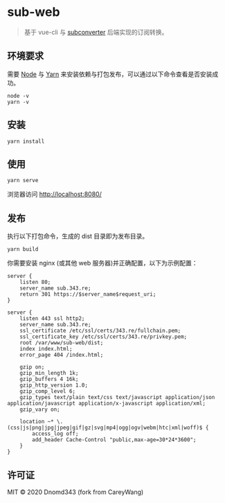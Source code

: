# sub-web

> 基于 vue-cli 与 [subconverter](https://github.com/tindy2013/subconverter) 后端实现的订阅转换。

## 环境要求

需要 [Node](https://nodejs.org/zh-cn/) 与 [Yarn](https://legacy.yarnpkg.com/en/docs/install) 来安装依赖与打包发布，可以通过以下命令查看是否安装成功。

```shell
node -v
yarn -v
```

## 安装

```shell
yarn install
```

## 使用

```shell
yarn serve
```

浏览器访问 <http://localhost:8080/>

## 发布

执行以下打包命令，生成的 dist 目录即为发布目录。

```shell
yarn build
```

你需要安装 nginx (或其他 web 服务器)并正确配置，以下为示例配置：

```shell
server {
    listen 80;
    server_name sub.343.re;
    return 301 https://$server_name$request_uri;
}

server {
    listen 443 ssl http2;
    server_name sub.343.re;
    ssl_certificate /etc/ssl/certs/343.re/fullchain.pem;
    ssl_certificate_key /etc/ssl/certs/343.re/privkey.pem;
    root /var/www/sub-web/dist;
    index index.html;
    error_page 404 /index.html;

    gzip on;
    gzip_min_length 1k;
    gzip_buffers 4 16k;
    gzip_http_version 1.0;
    gzip_comp_level 6;
    gzip_types text/plain text/css text/javascript application/json application/javascript application/x-javascript application/xml;
    gzip_vary on;

    location ~* \.(css|js|png|jpg|jpeg|gif|gz|svg|mp4|ogg|ogv|webm|htc|xml|woff)$ {
        access_log off;
        add_header Cache-Control "public,max-age=30*24*3600";
    }
}
```

## 许可证

MIT © 2020 Dnomd343 (fork from CareyWang)
